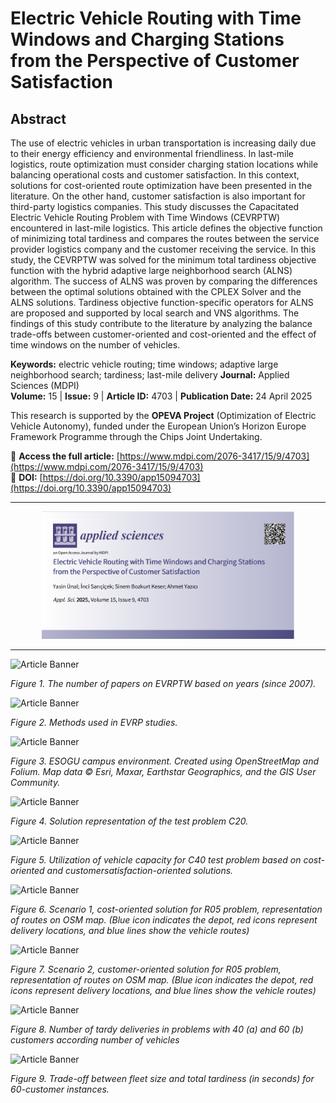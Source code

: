 # Electric Vehicle Routing with Time Windows and Charging Stations from the Perspective of Customer Satisfaction

## Abstract

The use of electric vehicles in urban transportation is increasing daily due to their energy efficiency and environmental friendliness. In last-mile logistics, route optimization must consider charging station locations while balancing operational costs and customer satisfaction. In this context, solutions for cost-oriented route optimization have been presented in the literature. On the other hand, customer satisfaction is also important for third-party logistics companies. This study discusses the Capacitated Electric Vehicle Routing Problem with Time Windows (CEVRPTW) encountered in last-mile logistics. This article defines the objective function of minimizing total tardiness and compares the routes between the service provider logistics company and the customer receiving the service. In this study, the CEVRPTW was solved for the minimum total tardiness objective function with the hybrid adaptive large neighborhood search (ALNS) algorithm. The success of ALNS was proven by comparing the differences between the optimal solutions obtained with the CPLEX Solver and the ALNS solutions. Tardiness objective function-specific operators for ALNS are proposed and supported by local search and VNS algorithms. The findings of this study contribute to the literature by analyzing the balance trade-offs between customer-oriented and cost-oriented and the effect of time windows on the number of vehicles.

**Keywords:** electric vehicle routing; time windows; adaptive large neighborhood search; tardiness; last-mile delivery
**Journal:** Applied Sciences (MDPI)  
**Volume:** 15 | **Issue:** 9 | **Article ID:** 4703 | **Publication Date:** 24 April 2025

This research is supported by the **OPEVA Project** (Optimization of Electric Vehicle Autonomy), funded under the European Union’s Horizon Europe Framework Programme through the Chips Joint Undertaking.

🔗 **Access the full article:** [https://www.mdpi.com/2076-3417/15/9/4703](https://www.mdpi.com/2076-3417/15/9/4703)  
📄 **DOI:** [https://doi.org/10.3390/app15094703](https://doi.org/10.3390/app15094703)

---

<div style="text-align: center;">
    <img src="https://github.com/Pilestin/EV-Routing-w-Time-Windows-and-Charging-Stations-from-the-Perspective-of-Customer-Satisfaction/blob/master/Article_Banner_MDPI_applsci-15-04703.png" alt="Article Banner" width="80%" height="auto"/>
</div>

---

<img src="https://www.mdpi.com/applsci/applsci-15-04703/article_deploy/html/images/applsci-15-04703-g001.png" alt="Article Banner" width="100%" height="auto"/>

*Figure 1. The number of papers on EVRPTW based on years (since 2007).*

<img src="https://www.mdpi.com/applsci/applsci-15-04703/article_deploy/html/images/applsci-15-04703-g002.png" alt="Article Banner" width="100%" height="auto"/>

*Figure 2. Methods used in EVRP studies.*

<img src="https://www.mdpi.com/applsci/applsci-15-04703/article_deploy/html/images/applsci-15-04703-g003.png" alt="Article Banner" width="100%" height="auto"/>

*Figure 3. ESOGU campus environment. Created using OpenStreetMap and Folium. Map data © Esri,
Maxar, Earthstar Geographics, and the GIS User Community.* 

<img src="https://www.mdpi.com/applsci/applsci-15-04703/article_deploy/html/images/applsci-15-04703-g004.png" alt="Article Banner" width="100%" height="auto"/>

*Figure 4. Solution representation of the test problem C20.*


<img src="https://www.mdpi.com/applsci/applsci-15-04703/article_deploy/html/images/applsci-15-04703-g005.png" alt="Article Banner" width="100%" height="auto"/>

*Figure 5. Utilization of vehicle capacity for C40 test problem based on cost-oriented and customersatisfaction-oriented solutions.*

<img src="https://www.mdpi.com/applsci/applsci-15-04703/article_deploy/html/images/applsci-15-04703-g006.png" alt="Article Banner" width="100%" height="auto"/>

*Figure 6. Scenario 1, cost-oriented solution for R05 problem, representation of routes on OSM map. (Blue icon indicates the depot, red icons represent delivery locations, and blue lines show the
vehicle routes)*

<img src="https://www.mdpi.com/applsci/applsci-15-04703/article_deploy/html/images/applsci-15-04703-g007.png" alt="Article Banner" width="100%" height="auto"/>

*Figure 7. Scenario 2, customer-oriented solution for R05 problem, representation of routes on OSM
map. (Blue icon indicates the depot, red icons represent delivery locations, and blue lines show the
vehicle routes)*

<img src="https://www.mdpi.com/applsci/applsci-15-04703/article_deploy/html/images/applsci-15-04703-g008.png" alt="Article Banner" width="100%" height="auto"/>

*Figure 8. Number of tardy deliveries in problems with 40 (a) and 60 (b) customers according number of vehicles*

<img src="https://www.mdpi.com/applsci/applsci-15-04703/article_deploy/html/images/applsci-15-04703-g009.png" alt="Article Banner" width="100%" height="auto"/>

*Figure 9. Trade-off between fleet size and total tardiness (in seconds) for 60-customer instances.*
